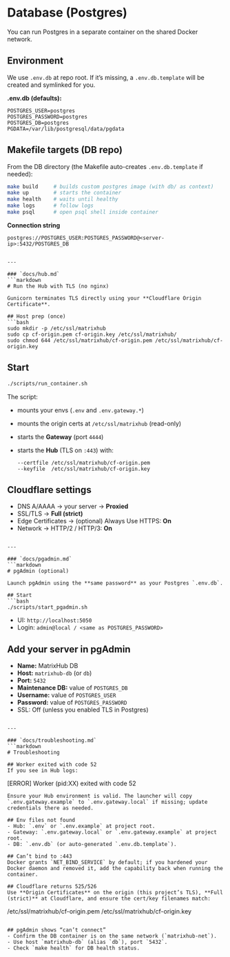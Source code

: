 # Database (Postgres)

You can run Postgres in a separate container on the shared Docker network.

## Environment

We use `.env.db` at repo root. If it’s missing, a `.env.db.template` will be created and symlinked for you.

**.env.db (defaults):**
```env
POSTGRES_USER=postgres
POSTGRES_PASSWORD=postgres
POSTGRES_DB=postgres
PGDATA=/var/lib/postgresql/data/pgdata
```

## Makefile targets (DB repo)

From the DB directory (the Makefile auto-creates `.env.db.template` if needed):

```bash
make build     # builds custom postgres image (with db/ as context)
make up        # starts the container
make health    # waits until healthy
make logs      # follow logs
make psql      # open psql shell inside container
```

**Connection string**

```
postgres://POSTGRES_USER:POSTGRES_PASSWORD@<server-ip>:5432/POSTGRES_DB
```

```

---

### `docs/hub.md`
```markdown
# Run the Hub with TLS (no nginx)

Gunicorn terminates TLS directly using your **Cloudflare Origin Certificate**.

## Host prep (once)
```bash
sudo mkdir -p /etc/ssl/matrixhub
sudo cp cf-origin.pem cf-origin.key /etc/ssl/matrixhub/
sudo chmod 644 /etc/ssl/matrixhub/cf-origin.pem /etc/ssl/matrixhub/cf-origin.key
```

## Start

```bash
./scripts/run_container.sh
```

The script:

* mounts your envs (`.env` and `.env.gateway.*`)
* mounts the origin certs at `/etc/ssl/matrixhub` (read-only)
* starts the **Gateway** (port `4444`)
* starts the **Hub** (TLS on `:443`) with:

  ```
  --certfile /etc/ssl/matrixhub/cf-origin.pem
  --keyfile  /etc/ssl/matrixhub/cf-origin.key
  ```

## Cloudflare settings

* DNS A/AAAA → your server → **Proxied**
* SSL/TLS → **Full (strict)**
* Edge Certificates → (optional) Always Use HTTPS: **On**
* Network → HTTP/2 / HTTP/3: **On**

```

---

### `docs/pgadmin.md`
```markdown
# pgAdmin (optional)

Launch pgAdmin using the **same password** as your Postgres `.env.db`.

## Start
```bash
./scripts/start_pgadmin.sh
```

* UI: `http://localhost:5050`
* Login: `admin@local / <same as POSTGRES_PASSWORD>`

## Add your server in pgAdmin

* **Name:** MatrixHub DB
* **Host:** `matrixhub-db` (or `db`)
* **Port:** `5432`
* **Maintenance DB:** value of `POSTGRES_DB`
* **Username:** value of `POSTGRES_USER`
* **Password:** value of `POSTGRES_PASSWORD`
* SSL: Off (unless you enabled TLS in Postgres)

```

---

### `docs/troubleshooting.md`
```markdown
# Troubleshooting

## Worker exited with code 52
If you see in Hub logs:
```

\[ERROR] Worker (pid\:XX) exited with code 52

```
Ensure your Hub environment is valid. The launcher will copy `.env.gateway.example` to `.env.gateway.local` if missing; update credentials there as needed.

## Env files not found
- Hub: `.env` or `.env.example` at project root.
- Gateway: `.env.gateway.local` or `.env.gateway.example` at project root.
- DB: `.env.db` (or auto-generated `.env.db.template`).

## Can’t bind to :443
Docker grants `NET_BIND_SERVICE` by default; if you hardened your Docker daemon and removed it, add the capability back when running the container.

## Cloudflare returns 525/526
Use **Origin Certificates** on the origin (this project’s TLS), **Full (strict)** at Cloudflare, and ensure the cert/key filenames match:
```

/etc/ssl/matrixhub/cf-origin.pem
/etc/ssl/matrixhub/cf-origin.key

```

## pgAdmin shows “can’t connect”
- Confirm the DB container is on the same network (`matrixhub-net`).
- Use host `matrixhub-db` (alias `db`), port `5432`.
- Check `make health` for DB health status.
```
